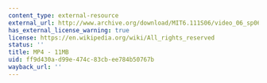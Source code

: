 ```yaml
---
content_type: external-resource
external_url: http://www.archive.org/download/MIT6.111S06/video_06_sp06-220k.mp4
has_external_license_warning: true
license: https://en.wikipedia.org/wiki/All_rights_reserved
status: ''
title: MP4 - 11MB
uid: ff9d430a-d99e-474c-83cb-ee784b50767b
wayback_url: ''
---
```

